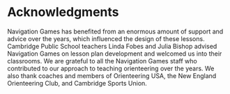 # Acknowledgments



Navigation Games has benefited from an enormous amount of support and advice over the years, which influenced the design of these lessons. Cambridge Public School teachers Linda Fobes and Julia Bishop advised Navigation Games on lesson plan development and welcomed us into their classrooms. We are grateful to all the Navigation Games staff who contributed to our approach to teaching orienteering over the years. We also thank coaches and members of Orienteering USA, the New England Orienteering Club, and Cambridge Sports Union. 

